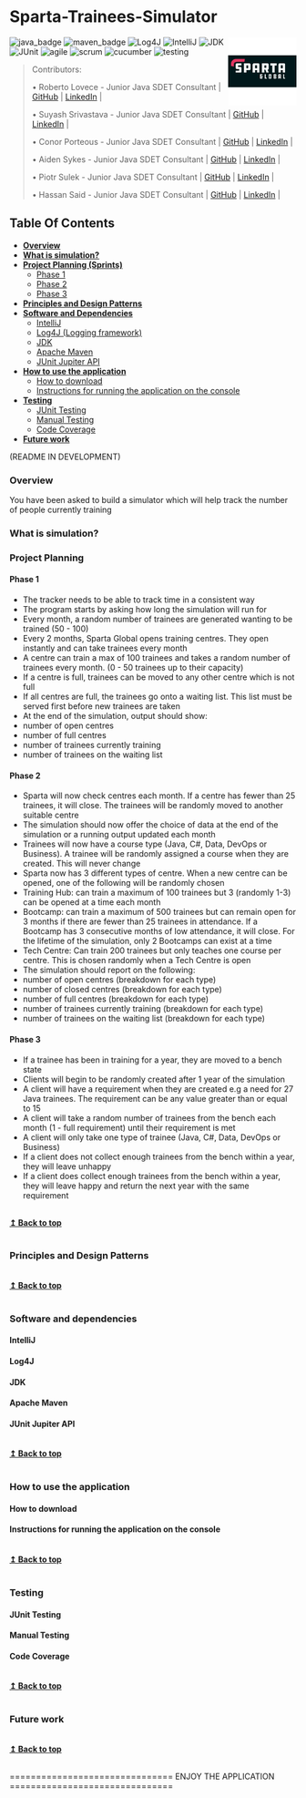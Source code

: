 # Sparta-Trainees-Simulator

<img src="ProgramImages/sparta%20logo.png" align="right" width="120" />

![java_badge](https://img.shields.io/badge/-Java-lightgrey?style=for-the-badge&logo=appveyor)
![maven_badge](https://img.shields.io/badge/-Maven-blue?style=for-the-badge&logo=appveyor)
![Log4J](https://img.shields.io/badge/-Log4J-orange?style=for-the-badge&logo=appveyor)
![IntelliJ](https://img.shields.io/badge/-IntelliJ-black?style=for-the-badge&logo=appveyor)
![JDK](https://img.shields.io/badge/-JDK-cyan?style=for-the-badge&logo=appveyor)
![JUnit](https://img.shields.io/badge/-JUnit-magenta?style=for-the-badge&logo=appveyor)
![agile](https://img.shields.io/badge/-Agile-yellow?style=for-the-badge&logo=appveyor)
![scrum](https://img.shields.io/badge/-Scrum-red?style=for-the-badge&logo=appveyor)
![cucumber](https://img.shields.io/badge/-Cucumber-darkgreen?style=for-the-badge&logo=appveyor)
![testing](https://img.shields.io/badge/-Testing-green?style=for-the-badge&logo=appveyor)

> Contributors:
>
> • Roberto Lovece - Junior Java SDET Consultant | [GitHub](https://github.com/RobertoLovece) | [LinkedIn](https://www.linkedin.com/in/roberto-lovece-20abb121a/) | 
>
> • Suyash Srivastava - Junior Java SDET Consultant | [GitHub](https://github.com/SuyashsGit) | [LinkedIn](https://www.linkedin.com/in/suyash-srivastava-0a977a15a/) |
>
> • Conor Porteous - Junior Java SDET Consultant | [GitHub](https://github.com/ThistleBlue22) | [LinkedIn](https://www.linkedin.com/in/conor-porteous/) |
>
> • Aiden Sykes - Junior Java SDET Consultant | [GitHub](https://github.com/AidenSykes1999) | [LinkedIn](https://www.linkedin.com/in/aiden-sykes/) |
> 
> • Piotr Sulek - Junior Java SDET Consultant | [GitHub](https://github.com/piotr02) | [LinkedIn](https://www.linkedin.com/in/piotr-sulek/) |
> 
> • Hassan Said - Junior Java SDET Consultant | [GitHub](https://github.com/HassanHSaid) | [LinkedIn](https://www.linkedin.com/in/hassan-said-b3270a181/) |
>
>


## **Table Of Contents**
* [**Overview**](#overview)
* [**What is simulation?**](#what-is-simulation)
* [**Project Planning (Sprints)**](#project-planning)
  - [Phase 1](#phase-1)
  - [Phase 2](#phase-2)
  - [Phase 3](#phase-3)
* [**Principles and Design Patterns**](#principles-and-design-patterns)
* [**Software and Dependencies**](#software-and-dependencies)
  - [IntelliJ](#intellij)
  - [Log4J (Logging framework)](#log4j)
  - [JDK](#jdk)
  - [Apache Maven](#apache-maven)
  - [JUnit Jupiter API](#junit-jupiter-api)
* [**How to use the application**](#how-to-use-the-application)
  - [How to download](#how-to-download)
  - [Instructions for running the application on the console](#instructions-for-running-the-application-on-the-console)
* [**Testing**](#testing)
  - [JUnit Testing](#junit-testing)
  - [Manual Testing](#manual-testing)
  - [Code Coverage](#code-coverage)
* [**Future work**](#future-work)

(README IN DEVELOPMENT)
### **Overview**
You have been asked to build a simulator which will help track the number of people currently training

### **What is simulation?**

### **Project Planning**
#### **Phase 1**
- The tracker needs to be able to track time in a consistent way
- The program starts by asking how long the simulation will run for
- Every month, a random number of trainees are generated wanting to be trained (50 - 100)
- Every 2 months, Sparta Global opens training centres. They open instantly and can take trainees every month
- A centre can train a max of 100 trainees and takes a random number of trainees every month. (0 - 50 trainees up to their capacity)
- If a centre is full, trainees can be moved to any other centre which is not full
- If all centres are full, the trainees go onto a waiting list. This list must be served first before new trainees are taken
- At the end of the simulation, output should show:
- number of open centres
- number of full centres
- number of trainees currently training
- number of trainees on the waiting list

#### **Phase 2**
- Sparta will now check centres each month. If a centre has fewer than 25 trainees, it will close. The trainees will be randomly moved to another suitable centre
- The simulation should now offer the choice of data at the end of the simulation or a running output updated each month
- Trainees will now have a course type (Java, C#, Data, DevOps or Business). A trainee will be randomly assigned a course when they are created. This will never change
- Sparta now has 3 different types of centre. When a new centre can be opened, one of the following will be randomly chosen
- Training Hub: can train a maximum of 100 trainees but 3 (randomly 1-3) can be opened at a time each month
- Bootcamp: can train a maximum of 500 trainees but can remain open for 3 months if there are fewer than 25 trainees in attendance. If a Bootcamp has 3 consecutive months of low attendance, it will close. For the lifetime of the simulation, only 2 Bootcamps can exist at a time
- Tech Centre: Can train 200 trainees but only teaches one course per centre. This is chosen randomly when a Tech Centre is open
- The simulation should report on the following:
- number of open centres (breakdown for each type)
- number of closed centres (breakdown for each type)
- number of full centres (breakdown for each type)
- number of trainees currently training (breakdown for each type)
- number of trainees on the waiting list (breakdown for each type)

#### **Phase 3**

- If a trainee has been in training for a year, they are moved to a bench state
- Clients will begin to be randomly created after 1 year of the simulation
- A client will have a requirement when they are created e.g a need for 27 Java trainees. The requirement can be any value greater than or equal to 15
- A client will take a random number of trainees from the bench each month (1 - full requirement) until their requirement is met
- A client will only take one type of trainee (Java, C#, Data, DevOps or Business)
- If a client does not collect enough trainees from the bench within a year, they will leave unhappy
- If a client does collect enough trainees from the bench within a year, they will leave happy and return the next year with the same requirement

<br/>
<div align="left">
    <b><a href="#csv-data-migration-application-java">↥ Back to top</a></b>
</div>
<br/>

### **Principles and Design Patterns**
<br/>
<div align="left">
    <b><a href="#csv-data-migration-application-java">↥ Back to top</a></b>
</div>
<br/>

### **Software and dependencies**
#### **IntelliJ**
#### **Log4J**
#### **JDK**
#### **Apache Maven**
#### **JUnit Jupiter API**
<br/>
<div align="left">
    <b><a href="#csv-data-migration-application-java">↥ Back to top</a></b>
</div>
<br/>

### **How to use the application**

#### **How to download**

#### **Instructions for running the application on the console**


<br/>
<div align="left">
    <b><a href="#csv-data-migration-application-java">↥ Back to top</a></b>
</div>
<br/>

### **Testing**
#### **JUnit Testing**
#### **Manual Testing**
#### **Code Coverage**

<br/>
<div align="left">
    <b><a href="#csv-data-migration-application-java">↥ Back to top</a></b>
</div>
<br/>

### **Future work**

<br/>
<div align="left">
    <b><a href="#csv-data-migration-application-java">↥ Back to top</a></b>
</div>
<br/>

=============================== ENJOY THE APPLICATION ===============================